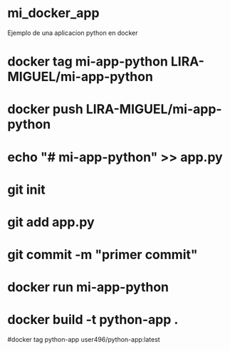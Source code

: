 # mi_docker_app
Ejemplo de una aplicacion python en docker
 
 # docker tag mi-app-python LIRA-MIGUEL/mi-app-python
# docker push LIRA-MIGUEL/mi-app-python
# echo "# mi-app-python" >> app.py
# git init
# git add app.py
# git commit -m "primer commit"
# docker run mi-app-python
# docker build -t python-app .
#docker tag python-app user496/python-app:latest